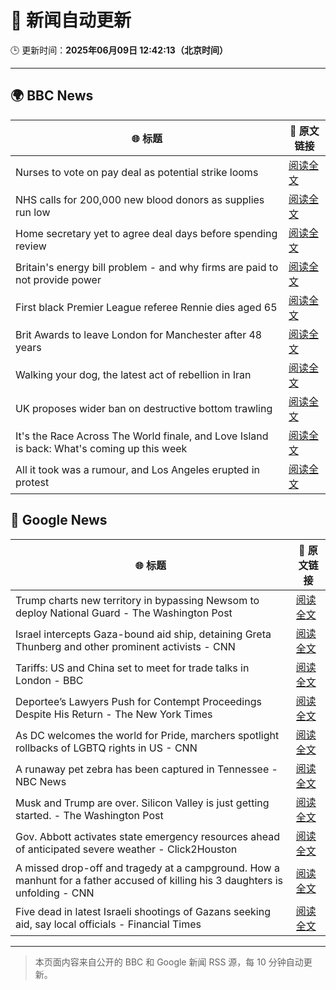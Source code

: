 # 🧠 新闻自动更新

🕒 更新时间：**2025年06月09日 12:42:13（北京时间）**

---

## 🌍 BBC News

| 🌐 标题 | 🔗 原文链接 |
|--------|-------------|
| Nurses to vote on pay deal as potential strike looms | [阅读全文](https://www.bbc.com/news/articles/c2e3lp9dl7xo) |
| NHS calls for 200,000 new blood donors as supplies run low | [阅读全文](https://www.bbc.com/news/articles/c98p0pj7dypo) |
| Home secretary yet to agree deal days before spending review | [阅读全文](https://www.bbc.com/news/articles/c861n7vljdgo) |
| Britain's energy bill problem - and why firms are paid to not provide power | [阅读全文](https://www.bbc.com/news/articles/cdedjnw8e85o) |
| First black Premier League referee Rennie dies aged 65 | [阅读全文](https://www.bbc.com/sport/football/articles/c0mr7xlmkxyo) |
| Brit Awards to leave London for Manchester after 48 years | [阅读全文](https://www.bbc.com/news/articles/cdxk7l58xjzo) |
| Walking your dog, the latest act of rebellion in Iran | [阅读全文](https://www.bbc.com/news/articles/cn0gngq4wjqo) |
| UK proposes wider ban on destructive bottom trawling | [阅读全文](https://www.bbc.com/news/articles/c3v507lx0e3o) |
| It's the Race Across The World finale, and Love Island is back: What's coming up this week | [阅读全文](https://www.bbc.com/news/articles/c93yx110neyo) |
| All it took was a rumour, and Los Angeles erupted in protest | [阅读全文](https://www.bbc.com/news/articles/c1kv1lgdpkjo) |

## 📰 Google News

| 🌐 标题 | 🔗 原文链接 |
|--------|-------------|
| Trump charts new territory in bypassing Newsom to deploy National Guard - The Washington Post | [阅读全文](https://news.google.com/rss/articles/CBMingFBVV95cUxOSVZKRzl0MHM4anJteldzSzMtN3A0TVdzdWx6QlJ4UEVYRXZqUDQ2cEtDUy12NkVYMndTNUh6dFFodS1tTTRubWtQWWJsamhDaFR5em41ZDd3ak9MQ0paT3p2WEJVcTd4MWtPYXB6a1hJMUtRbVFUb1VFT0xXcW81NzVNM294NHlYdlhWOHlyS2hIcXdHMkxaWU1oWUdSZw?oc=5) |
| Israel intercepts Gaza-bound aid ship, detaining Greta Thunberg and other prominent activists - CNN | [阅读全文](https://news.google.com/rss/articles/CBMilAFBVV95cUxOZ25jd0V2SWt2Yzl1S2VqU2M2QU1tX3R4NVdqaGNyYkxUWGktYUJWS2xBZm1QS0tOb3BuS2JoUkFrMTZHMW4wX2RpMEdreUI4STd0Y1VNeEhxTGlRMjhsc3IyRGNKNXpCRmJsS3BMMEYxRkFkOF9US1M5ZXpGQ0thTzNqMjVHR1JKaVpnSjlkN2F6R1BE0gGaAUFVX3lxTE9ZTW1Da2UwZXVXVHltbE5FTEpFQ3M3R3YtVXJZRUdIaW9SUWJEUGx3bkxpVk83T19wN2RFMk9iRmwxSDdBSzVnZzY3TnFCRTdXUWF1cnE1dldhN2VsOEYtN3dUMzNRRXdyZDVhcEp6RWZLX1lzMzN6aHZJZVpDTUtSdUl2ajBwb3lvaWcyZzJsaEpZYlFHdTkzckE?oc=5) |
| Tariffs: US and China set to meet for trade talks in London - BBC | [阅读全文](https://news.google.com/rss/articles/CBMiWkFVX3lxTE9OWXFOQ2k5WFVEUlhJVlJKSzhCVnV5MnQ4WTFvOVRPX0FrNVlqclhRWTVsaUw0NE9Qb3BtMk1iNTJJekE2NlFEMTVKNjlIaUhLeTRDNzhRTGpGUdIBX0FVX3lxTE5FZE0xSU9CMkh4OGpNeWpNTmpkWnN3MWtCb29CN1NPbUU4WmZISjc4LTIxbW41bXVrZklJaVR5RnN2Z0FkTzFXZDFnbjRrNHdyUGxwanNWN3RGVGVjWC04?oc=5) |
| Deportee’s Lawyers Push for Contempt Proceedings Despite His Return - The New York Times | [阅读全文](https://news.google.com/rss/articles/CBMiqAFBVV95cUxQWnVrdGdKc250RHMzR0k1NHlDbGlVWngzN0RERWF6ZGV5WGpYa051ZHdLUzFtNzNZajBDNldkaldvT21LRjJUMlVHbVZoNktnSGhMdExoY1R4SmxhYzh1R3BxaUlWOFZobXdES3M1V0dPb2pvVGNLWEp3UUVuR0QwU2F1cHlOUWljMW5VZjZlRS1VSGVSQV9DSmZPYTd0WHFzY2p6UzhBS1E?oc=5) |
| As DC welcomes the world for Pride, marchers spotlight rollbacks of LGBTQ rights in US - CNN | [阅读全文](https://news.google.com/rss/articles/CBMidEFVX3lxTE1JWHlVX3Z1dXhZZDJwRFlmU2NJQk9wNlYzZW0xclpiam9lZGJReFZIZlBDN0JrdGVOeW00TkJHLXdoTXZSeUtBZFNIYXc3V0dRUXVmMXEyaTFvS19EV1MzOEc4V2tFdl9VUE5ZX3lxRUFfZlg00gF6QVVfeXFMTjNyVFhqOEZ2Y2d3ZUpReEl3RUwycExnUzJ1emVWMHhZeDBqTDB1MUVTdTNGVGx6TmxzcHJENU96Nl9wXy1uTjdua1JhWDNLdmNVWU9kUmp3NEJnMDBSNWN4YlVNZDN6U1cxOUxOS3F5UzN4T2tMSEItY1E?oc=5) |
| A runaway pet zebra has been captured in Tennessee - NBC News | [阅读全文](https://news.google.com/rss/articles/CBMijAFBVV95cUxNci01clBFamUxd0Y3S19SU2VrVmJpUk1nZVdkakxEbDJJT1dxRWxYSEdObDlOdmZyWEd0RUx1VGpzbmFUV1dOc2dRR0dHeW90aUtuRU9JcWFiRXFkb2V5SkZfVk42cTlVTzlMNnlSbFRCRER1NnExVVBnWnExSjNkNUI3UTFucDNsR283edIBVkFVX3lxTE1RaHhTa0FLcUF0NWZsbFI0NDFqM3VUOGZTU3hPYS1fV3d0OXd1R2hqVUtnSzUybG0yRFJFYUZRMWltNTF4XzdXejZiT3pNMThMS3JOZnp3?oc=5) |
| Musk and Trump are over. Silicon Valley is just getting started. - The Washington Post | [阅读全文](https://news.google.com/rss/articles/CBMikwFBVV95cUxOd1VCS1FmMFJIOVZBS09Pcml2VnpTVkF1QnAxbjlTSzBfNDloWUg0YjRWaGVSU1BMTGdBeHhXeUhVek9taGNEZGhTemQwMk5rNDFKaFRQYUdhTHFYczA4RkJyeDk0NUppdFg4RDJYQjVEQW9TUkhPTExzSUtXM0hsNTI2MVczV3dkUkhmUmdSM3l4bUU?oc=5) |
| Gov. Abbott activates state emergency resources ahead of anticipated severe weather - Click2Houston | [阅读全文](https://news.google.com/rss/articles/CBMi0AFBVV95cUxPc09VTjV3eG1vY2FwVnplYkp1eFdOenZFNDhrUk9YMEVuaDk1T3QwWmdwYWNyb3hfdEpuM3dMdEl0YUMySmVqcnlNelV0cFpiU1ItTjFDak83UzRwQ2V2QTFSOGFNTFVZT3lpUDhhVUJJNzg4N0ZBb2c4TjZTbmdDMWJENFZlSWRCYnJBdWhWRDFpSlFrZ2V6YWZZSnEyTGEyWGdNQnBqSklsZ0V0ZlhWYlhybkRyR3hYeE10V0h5dUpkU0EwTFJUSjNtMnVtWWlq?oc=5) |
| A missed drop-off and tragedy at a campground. How a manhunt for a father accused of killing his 3 daughters is unfolding - CNN | [阅读全文](https://news.google.com/rss/articles/CBMiggFBVV95cUxQelZGLWYzTGE1a3V5Zy1BaEx6TGRRRVhTcWhMLVBpWGNpeGxkYzRjN3FFTm5xOUdPMlRRWGIzWVZia3JMT1FvZjRaVHlra2lObldnbFVCb2tPTXhwcFJUelV1NTQ5Rk50Z2t0eUNvVjMyWDhKRWVBeEtWR1VGTDBIWU5B0gGHAUFVX3lxTE1IdFhRcVNVN29lU2lnMkpPU1ZMSHFCZy13MnJOSUNBamU3MWg1TVE4dHgwZVJtX2I1d3Vldm1HM0xaTVFRbWdvcG5NWTd3WTlmSk8zVHN5dkZRN2xvZzFSbUhoYVdwUjZiaUhNQlEySFlOTWZmbXFpcGJvZWU0VG1weVdLRlNoQQ?oc=5) |
| Five dead in latest Israeli shootings of Gazans seeking aid, say local officials - Financial Times | [阅读全文](https://news.google.com/rss/articles/CBMicEFVX3lxTE9PNVY4OWtOVW4xaEYwbW43TE4ybUNWMUhrRDhvVVUwRUJ2X1hoWXNkRmNVUmFNdjBNcjhNTnIwRzB0QWxJTEJYclcxMjExakZRaUM0dnFsYzktRGoydi1jRG5PeFVPTGxsQW80dy1nQjc?oc=5) |

---
> 本页面内容来自公开的 BBC 和 Google 新闻 RSS 源，每 10 分钟自动更新。